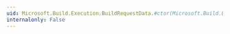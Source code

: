 ```yaml
---
uid: Microsoft.Build.Execution.BuildRequestData.#ctor(Microsoft.Build.Execution.ProjectInstance,System.String[])
internalonly: False
---
```

